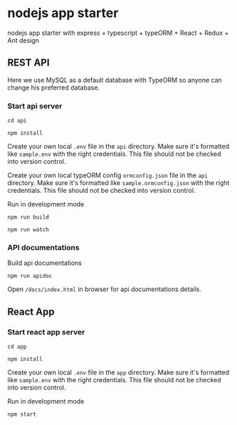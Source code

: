 # nodejs app starter
nodejs app starter with express + typescript + typeORM + React + Redux + Ant design


## REST API

Here we use MySQL as a default database with TypeORM so anyone can change his preferred database.


### Start api server

```
cd api
```
```
npm install
```
Create your own local ```.env``` file in the ```api``` directory. Make sure it's formatted like ```sample.env``` with the right credentials. This file should not be checked into version control.

Create your own local typeORM config ```ormconfig.json``` file in the ```api``` directory. Make sure it's formatted like ```sample.ormconfig.json``` with the right credentials. This file should not be checked into version control.



Run in development mode
```
npm run build
```
```
npm run watch
```

### API documentations
Build api documentations

```
npm run apidoc
```
Open ```/docs/index.html``` in browser for api documentations details.

## React App

### Start react app server

```
cd app
```
```
npm install
```
Create your own local ```.env``` file in the ```app``` directory. Make sure it's formatted like ```sample.env``` with the right credentials. This file should not be checked into version control.

Run in development mode
```
npm start
```